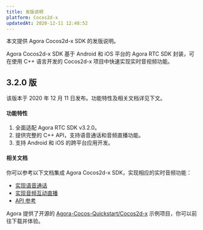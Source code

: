 ```yaml
---
title: 发版说明
platform: Cocos2d-x
updatedAt: 2020-12-11 12:48:52
---
```


本文提供 Agora Cocos2d-x SDK 的发版说明。

Agora Cocos2d-x SDK 基于 Android 和 iOS 平台的 Agora RTC SDK 封装，可在使用 C++ 语言开发的 Cocos2d-x 项目中快速实现实时音视频功能。

## 3.2.0 版

该版本于 2020 年 12 月 11 日发布。功能特性及相关文档详见下文。

#### 功能特性

1. 全面适配 Agora RTC SDK v3.2.0。
2. 提供完整的 C++ API，支持语音通话和音频直播功能。
3. 支持 Android 和 iOS 的跨平台应用开发。

#### 相关文档

你可以参考以下文档集成 Agora Cocos2d-x SDK，实现相应的实时音频功能：

- [实现语音通话](./start_voice_call_cocos2dx_android?platform=Cocos2d-x)
- [实现音频互动直播](./cn/Interactive%20Broadcast/start_live_audio_cocos2dx_android?platform=Cocos2d-x)
- [API 参考](./api-ref)

Agora 提供了开源的 [Agora-Cocos-Quickstart/Cocos2d-x](https://github.com/AgoraIO-Community/Agora-Cocos-Quickstart/tree/master/Cocos2d-x) 示例项目，你可以前往下载并体验。
